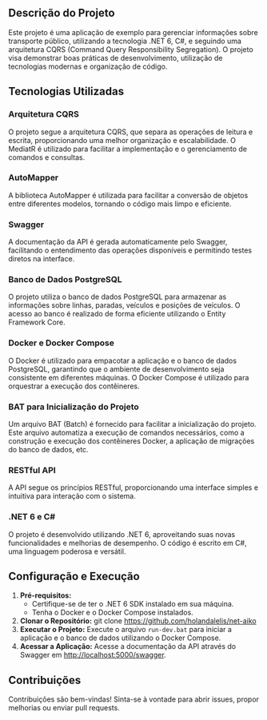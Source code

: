 ## Descrição do Projeto

Este projeto é uma aplicação de exemplo para gerenciar informações sobre transporte público, utilizando a tecnologia .NET 6, C#, e seguindo uma arquitetura CQRS (Command Query Responsibility Segregation). O projeto visa demonstrar boas práticas de desenvolvimento, utilização de tecnologias modernas e organização de código.

## Tecnologias Utilizadas

### Arquitetura CQRS

O projeto segue a arquitetura CQRS, que separa as operações de leitura e escrita, proporcionando uma melhor organização e escalabilidade. O MediatR é utilizado para facilitar a implementação e o gerenciamento de comandos e consultas.

### AutoMapper

A biblioteca AutoMapper é utilizada para facilitar a conversão de objetos entre diferentes modelos, tornando o código mais limpo e eficiente.

### Swagger

A documentação da API é gerada automaticamente pelo Swagger, facilitando o entendimento das operações disponíveis e permitindo testes diretos na interface.

### Banco de Dados PostgreSQL

O projeto utiliza o banco de dados PostgreSQL para armazenar as informações sobre linhas, paradas, veículos e posições de veículos. O acesso ao banco é realizado de forma eficiente utilizando o Entity Framework Core.

### Docker e Docker Compose

O Docker é utilizado para empacotar a aplicação e o banco de dados PostgreSQL, garantindo que o ambiente de desenvolvimento seja consistente em diferentes máquinas. O Docker Compose é utilizado para orquestrar a execução dos contêineres.

### BAT para Inicialização do Projeto

Um arquivo BAT (Batch) é fornecido para facilitar a inicialização do projeto. Este arquivo automatiza a execução de comandos necessários, como a construção e execução dos contêineres Docker, a aplicação de migrações do banco de dados, etc.

### RESTful API

A API segue os princípios RESTful, proporcionando uma interface simples e intuitiva para interação com o sistema.

### .NET 6 e C#

O projeto é desenvolvido utilizando .NET 6, aproveitando suas novas funcionalidades e melhorias de desempenho. O código é escrito em C#, uma linguagem poderosa e versátil.

## Configuração e Execução

1. **Pré-requisitos:**
   * Certifique-se de ter o .NET 6 SDK instalado em sua máquina.
   * Tenha o Docker e o Docker Compose instalados.
2. **Clonar o Repositório:** git clone https://github.com/holandalelis/net-aiko
3. **Executar o Projeto:**
   Execute o arquivo `run-dev.bat` para iniciar a aplicação e o banco de dados utilizando o Docker Compose.
4. **Acessar a Aplicação:**
   Acesse a documentação da API através do Swagger em [http://localhost:5000/swagger]().

## Contribuições

Contribuições são bem-vindas! Sinta-se à vontade para abrir issues, propor melhorias ou enviar pull requests.

